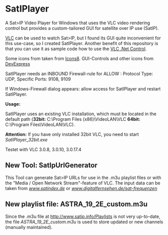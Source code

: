 # SatIPlayer
A Sat>IP Video Player for Windows that uses the VLC video rendering control but provides a custom-tailored GUI for satellite over IP use (SatIP).

[VLC](https://www.videolan.org) can be used to watch Sat>IP, but I found its GUI quite inconvenient for this use-case, so I created SatIPlayer.
Another benefit of this repository is that you can use it as sample code how to use the [VLC .Net Control](https://github.com/ZeBobo5/Vlc.DotNet).

Some icons from taken from [Icons8](https://icons8.com).
GUI-Controls and other icons from [DevExpress](https://www.devexpress.com)

SatIPlayer needs an INBOUND Firewall-rule for ALLOW : Protocol Type: UDP, Specific Ports: 9108, 9109

If Windows-Firewall dialog appears: allow access for SatIPlayer and restart SatIPlayer.

**Usage:**

SatIPlayer uses an existing VLC installation, which must be located in the default path (**32bit:** C:\Program Files (x86)\VideoLAN\VLC **64bit:** C:\Program Files\VideoLAN\VLC).

**Attention:** If you have only installed 32bit VLC, you need to start *SatIPlayer_32bit.exe*

Testet with VLC 3.0.8, 3.0.10, 3.0.17.4


## New Tool: SatIpUrlGenerator
This Tool can generate Sat>IP URLs for use in the .m3u playlist files or with the "Media / Open Network Stream"-feature of VLC. The input data can be taken from _www.satindex.de_ or _www.digitalfernsehen.de/sat-frequenzen_

## New playlist file: ASTRA_19_2E_custom.m3u
Since the .m3u file at http://www.satip.info/Playlists is not very up-to-date, the file
_ASTRA_19_2E_custom.m3u_ is used to store updated or new channels (manually maintained).
